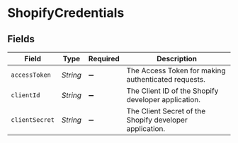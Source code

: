 # ShopifyCredentials


## Fields

| Field                                                   | Type                                                    | Required                                                | Description                                             |
| ------------------------------------------------------- | ------------------------------------------------------- | ------------------------------------------------------- | ------------------------------------------------------- |
| `accessToken`                                           | *String*                                                | :heavy_minus_sign:                                      | The Access Token for making authenticated requests.     |
| `clientId`                                              | *String*                                                | :heavy_minus_sign:                                      | The Client ID of the Shopify developer application.     |
| `clientSecret`                                          | *String*                                                | :heavy_minus_sign:                                      | The Client Secret of the Shopify developer application. |